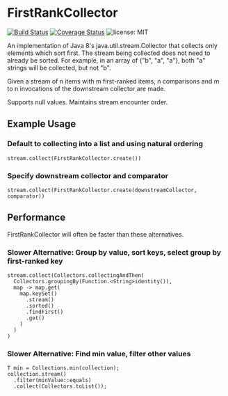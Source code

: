 FirstRankCollector
==================

[![Build Status](https://travis-ci.org/davidleston/FirstRankCollector.svg?branch=master)](https://travis-ci.org/davidleston/FirstRankCollector)
[![Coverage Status](https://coveralls.io/repos/davidleston/FirstRankCollector/badge.svg?branch=master)](https://coveralls.io/r/davidleston/FirstRankCollector?branch=master)
![license: MIT](https://img.shields.io/badge/license-MIT-blue.svg)

An implementation of Java 8's java.util.stream.Collector that collects only elements which sort first.
The stream being collected does not need to already be sorted.
For example, in an array of {"b", "a", "a"}, both "a" strings will be collected, but not "b".

Given a stream of n items with m first-ranked items, n comparisons
and m to n invocations of the downstream collector are made.

Supports null values. Maintains stream encounter order.

## Example Usage

### Default to collecting into a list and using natural ordering 
    stream.collect(FirstRankCollector.create())

### Specify downstream collector and comparator
    stream.collect(FirstRankCollector.create(downstreamCollector, comparator))

## Performance

FirstRankCollector will often be faster than these alternatives.

### Slower Alternative: Group by value, sort keys, select group by first-ranked key
    stream.collect(Collectors.collectingAndThen(
      Collectors.groupingBy(Function.<String>identity()),
      map -> map.get(
        map.keySet()
          .stream()
          .sorted()
          .findFirst()
          .get()
        )
      )
    )

### Slower Alternative: Find min value, filter other values
    T min = Collections.min(collection);
    collection.stream()
      .filter(minValue::equals)
      .collect(Collectors.toList());
